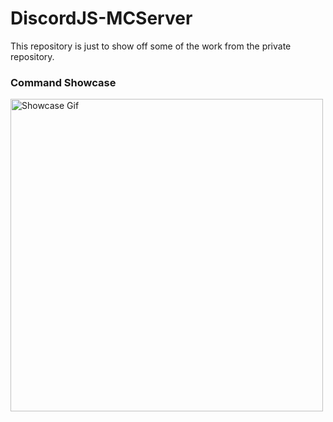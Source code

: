 # DiscordJS-MCServer
This repository is just to show off some of the work from the private repository.
### Command Showcase
<img src="https://github.com/lucas-ohlin/DiscordJS-EarthMC/blob/master/CommandShowcase2.gif" alt="Showcase Gif" title="Inventory Showcase Gif" width="500"/>
